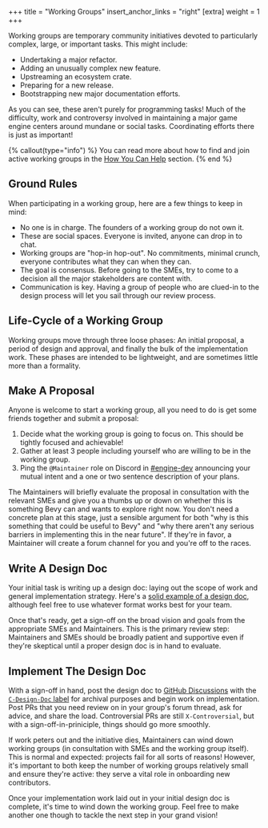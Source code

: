 +++
title = "Working Groups"
insert_anchor_links = "right"
[extra]
weight = 1
+++

Working groups are temporary community initiatives devoted to particularly complex, large, or important tasks. This might include:

- Undertaking a major refactor.
- Adding an unusually complex new feature.
- Upstreaming an ecosystem crate.
- Preparing for a new release.
- Bootstrapping new major documentation efforts.

As you can see, these aren't purely for programming tasks!
Much of the difficulty, work and controversy involved in maintaining a major game engine centers around mundane or social tasks.
Coordinating efforts there is just as important!

{% callout(type="info") %}
You can read more about how to find and join active working groups in the [How You Can Help](todo) section.
{% end %}

## Ground Rules

When participating in a working group, here are a few things to keep in mind:

- No one is in charge. The founders of a working group do not own it.
- These are social spaces. Everyone is invited, anyone can drop in to chat.
- Working groups are "hop-in hop-out". No commitments, minimal crunch, everyone contributes what they can when they can.
- The goal is consensus. Before going to the SMEs, try to come to a decision all the major stakeholders are content with.
- Communication is key. Having a group of people who are clued-in to the design process will let you sail through our review process.

## Life-Cycle of a Working Group

Working groups move through three loose phases: An initial proposal, a period of design and approval, and finally the bulk of the implementation work. These phases are intended to be lightweight, and are sometimes little more than a formality.

## Make A Proposal

Anyone is welcome to start a working group, all you need to do is get some friends together and submit a proposal:

1. Decide what the working group is going to focus on. This should be tightly focused and achievable!
2. Gather at least 3 people including yourself who are willing to be in the working group.
3. Ping the `@Maintainer` role on Discord in [#engine-dev](https://discord.com/channels/691052431525675048/692572690833473578) announcing your mutual intent and a one or two sentence description of your plans.

The Maintainers will briefly evaluate the proposal in consultation with the relevant SMEs and give you a thumbs up or down on whether this is something Bevy can and wants to explore right now.
You don't need a concrete plan at this stage, just a sensible argument for both "why is this something that could be useful to Bevy" and "why there aren't any serious barriers in implementing this in the near future".
If they're in favor, a Maintainer will create a forum channel for you and you're off to the races.

## Write A Design Doc

Your initial task is writing up a design doc: laying out the scope of work and general implementation strategy.
Here's a [solid example of a design doc](https://github.com/Bevyengine/Bevy/issues/12365), although feel free to use whatever format works best for your team.

Once that's ready, get a sign-off on the broad vision and goals from the appropriate SMEs and Maintainers.
This is the primary review step: Maintainers and SMEs should be broadly patient and supportive even if they're skeptical until a proper design doc is in hand to evaluate.

## Implement The Design Doc

With a sign-off in hand, post the design doc to [GitHub Discussions](https://github.com/Bevyengine/Bevy/discussions) with the [`C-Design-Doc` label](https://github.com/Bevyengine/Bevy/discussions?discussions_q=is%3Aopen+label%3A%22C-Design+Doc%22) for archival purposes and begin work on implementation.
Post PRs that you need review on in your group's forum thread, ask for advice, and share the load.
Controversial PRs are still `X-Controversial`, but with a sign-off-in-priniciple, things should go more smoothly.

If work peters out and the initiative dies, Maintainers can wind down working groups (in consultation with SMEs and the working group itself).
This is normal and expected: projects fail for all sorts of reasons!
However, it's important to both keep the number of working groups relatively small and ensure they're active:
they serve a vital role in onboarding new contributors.

Once your implementation work laid out in your initial design doc is complete, it's time to wind down the working group.
Feel free to make another one though to tackle the next step in your grand vision!
